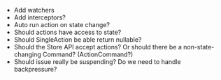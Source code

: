 * Add watchers
* Add interceptors?
* Auto run action on state change?
* Should actions have access to state?
* Should SingleAction be able return nullable?
* Should the Store API accept actions? Or should there be a non-state-changing Command? (ActionCommand?)
* Should issue really be suspending? Do we need to handle backpressure?
